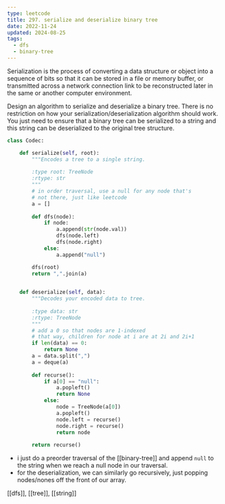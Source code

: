```yaml
---
type: leetcode
title: 297. serialize and deserialize binary tree
date: 2022-11-24
updated: 2024-08-25
tags:
  - dfs
  - binary-tree
---
```


Serialization is the process of converting a data structure or object into a sequence of bits so that it can be stored in a file or memory buffer, or transmitted across a network connection link to be reconstructed later in the same or another computer environment.

Design an algorithm to serialize and deserialize a binary tree. There is no restriction on how your serialization/deserialization algorithm should work. You just need to ensure that a binary tree can be serialized to a string and this string can be deserialized to the original tree structure.

```python
class Codec:

    def serialize(self, root):
        """Encodes a tree to a single string.
        
        :type root: TreeNode
        :rtype: str
        """
        # in order traversal, use a null for any node that's
        # not there, just like leetcode
        a = []
        
        def dfs(node):
            if node:
                a.append(str(node.val))
                dfs(node.left)
                dfs(node.right)
            else:
                a.append("null")

        dfs(root)
        return ",".join(a)
        

    def deserialize(self, data):
        """Decodes your encoded data to tree.
        
        :type data: str
        :rtype: TreeNode
        """
        # add a 0 so that nodes are 1-indexed
        # that way, children for node at i are at 2i and 2i+1
        if len(data) == 0:
            return None
        a = data.split(",")
        a = deque(a)
        
        def recurse():
            if a[0] == "null":
                a.popleft()
                return None
            else:
                node = TreeNode(a[0])
                a.popleft()
                node.left = recurse()
                node.right = recurse()
                return node
        
        return recurse()
```

- i just do a preorder traversal of the [[binary-tree]] and append `null` to the string when we reach a null node in our traversal.
- for the deserialization, we can similarly go recursively, just popping nodes/nones off the front of our array.

[[dfs]], [[tree]], [[string]]

